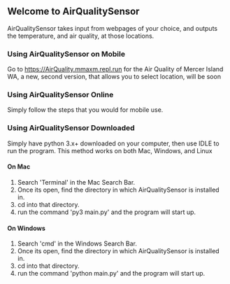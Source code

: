 ## Welcome to AirQualitySensor

AirQualitySensor takes input from webpages of your choice, and outputs the temperature, and air quality, at those locations.
### Using AirQualitySensor on Mobile

Go to https://AirQuality.mmaxm.repl.run for the Air Quality of Mercer Island WA, a new, second version, that allows you to select location, will be  soon

### Using AirQualitySensor Online

Simply follow the steps that you would for mobile use.

### Using AirQualitySensor Downloaded

Simply have python 3.x+ downloaded on your computer, then use IDLE to run the program. This method works on both Mac, Windows, and Linux

#### On Mac

1. Search 'Terminal' in the Mac Search Bar.
2. Once its open, find the directory in which AirQualitySensor is installed in.
3. cd into that directory.
4. run the command 'py3 main.py' and the program will start up.

#### On Windows

1. Search 'cmd' in the Windows Search Bar.
2. Once its open, find the directory in which AirQualitySensor is installed in.
3. cd into that directory.
4. run the command 'python main.py' and the program will start up.


